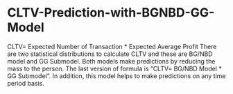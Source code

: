 # CLTV-Prediction-with-BGNBD-GG-Model
CLTV= Expected Number of Transaction * Expected Average Profit There are two statistical distributions to calculate CLTV and these are BG/NBD model and GG Submodel. Both models make predictions by reducing the mass to the person. The last version of formula is “CLTV= BG/NBD Model * GG Submodel”. In addition, this model helps to make predictions on any time period basis.
